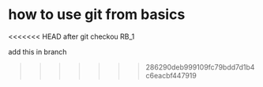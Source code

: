 # how to use git from basics

<<<<<<< HEAD
after git checkou RB_1

add this in branch

>>>>>>> 286290deb999109fc79bdd7d1b4c6eacbf447919
